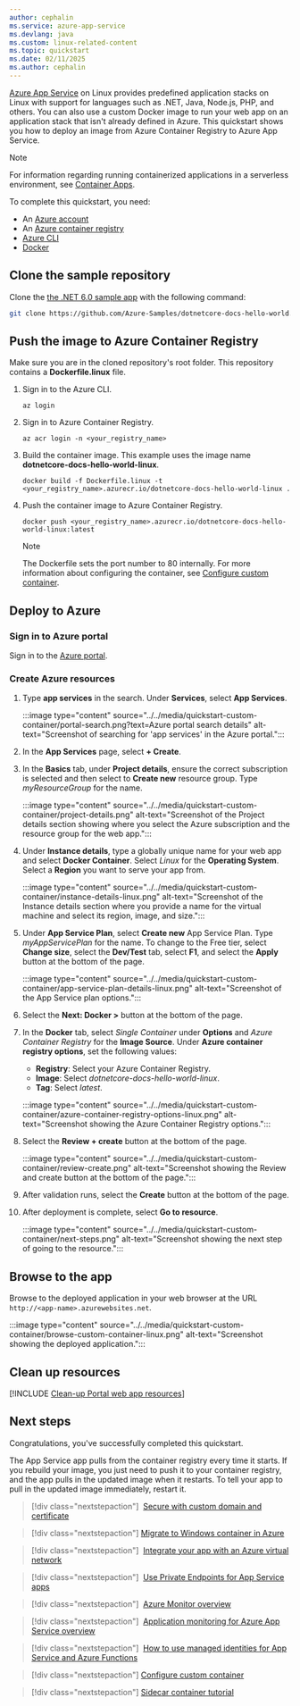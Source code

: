 ```yaml
---
author: cephalin
ms.service: azure-app-service
ms.devlang: java
ms.custom: linux-related-content
ms.topic: quickstart
ms.date: 02/11/2025
ms.author: cephalin
---
```


[Azure App Service](../../overview.md) on Linux provides predefined application stacks on Linux with support for languages such as .NET, Java, Node.js, PHP, and others. You can also use a custom Docker image to run your web app on an application stack that isn't already defined in Azure. This quickstart shows you how to deploy an image from Azure Container Registry to Azure App Service.

> [!NOTE]
> For information regarding running containerized applications in a serverless environment, see [Container Apps](../../../container-apps/overview.md).
>

To complete this quickstart, you need:

- An [Azure account](https://azure.microsoft.com/free/?utm_source=campaign&utm_campaign=vscode-tutorial-docker-extension&mktingSource=vscode-tutorial-docker-extension)
- An [Azure container registry](/azure/container-registry/container-registry-get-started-portal)
- [Azure CLI](/cli/azure/install-azure-cli)
- [Docker](https://www.docker.com/community-edition)

## Clone the sample repository

Clone the [the .NET 6.0 sample app](https://github.com/Azure-Samples/dotnetcore-docs-hello-world) with the following command:

```bash
git clone https://github.com/Azure-Samples/dotnetcore-docs-hello-world.git
```

## Push the image to Azure Container Registry

Make sure you are in the cloned repository's root folder. This repository contains a **Dockerfile.linux** file.

1. Sign in to the Azure CLI.

    ```azurecli
    az login
    ```

1. Sign in to Azure Container Registry.

    ```azurecli
    az acr login -n <your_registry_name>
    ```

1. Build the container image. This example uses the image name **dotnetcore-docs-hello-world-linux**.

    ```docker
    docker build -f Dockerfile.linux -t <your_registry_name>.azurecr.io/dotnetcore-docs-hello-world-linux . 
    ```

1. Push the container image to Azure Container Registry.

    ```docker
    docker push <your_registry_name>.azurecr.io/dotnetcore-docs-hello-world-linux:latest
    ```

    > [!NOTE]
    > The Dockerfile sets the port number to 80 internally. For more information about configuring the container, see [Configure custom container](../../configure-custom-container.md).

## Deploy to Azure

### Sign in to Azure portal

Sign in to the [Azure portal](https://portal.azure.com).

### Create Azure resources

1. Type **app services** in the search. Under **Services**, select **App Services**.

     :::image type="content" source="../../media/quickstart-custom-container/portal-search.png?text=Azure portal search details" alt-text="Screenshot of searching for 'app services' in the Azure portal.":::

1. In the **App Services** page, select **+ Create**.

1. In the **Basics** tab, under **Project details**, ensure the correct subscription is selected and then select to **Create new** resource group. Type *myResourceGroup* for the name.

    :::image type="content" source="../../media/quickstart-custom-container/project-details.png" alt-text="Screenshot of the Project details section showing where you select the Azure subscription and the resource group for the web app.":::

1. Under **Instance details**, type a globally unique name for your web app and select **Docker Container**. Select *Linux* for the **Operating System**. Select a **Region** you want to serve your app from.

    :::image type="content" source="../../media/quickstart-custom-container/instance-details-linux.png" alt-text="Screenshot of the Instance details section where you provide a name for the virtual machine and select its region, image, and size.":::

1. Under **App Service Plan**, select **Create new** App Service Plan. Type *myAppServicePlan* for the name. To change to the Free tier, select **Change size**, select the **Dev/Test** tab, select **F1**, and select the **Apply** button at the bottom of the page.

    :::image type="content" source="../../media/quickstart-custom-container/app-service-plan-details-linux.png" alt-text="Screenshot of the App Service plan options.":::

1. Select the **Next: Docker >** button at the bottom of the page.

1. In the **Docker** tab, select *Single Container* under **Options** and *Azure Container Registry* for the **Image Source**. Under **Azure container registry options**, set the following values:
   - **Registry**: Select your Azure Container Registry.
   - **Image**: Select *dotnetcore-docs-hello-world-linux*.
   - **Tag**: Select *latest*.

    :::image type="content" source="../../media/quickstart-custom-container/azure-container-registry-options-linux.png" alt-text="Screenshot showing the Azure Container Registry options.":::
    
1. Select the **Review + create** button at the bottom of the page.

    :::image type="content" source="../../media/quickstart-custom-container/review-create.png" alt-text="Screenshot showing the Review and create button at the bottom of the page.":::

1. After validation runs, select the **Create** button at the bottom of the page.

1. After deployment is complete, select **Go to resource**.

    :::image type="content" source="../../media/quickstart-custom-container/next-steps.png" alt-text="Screenshot showing the next step of going to the resource.":::

## Browse to the app

Browse to the deployed application in your web browser at the URL `http://<app-name>.azurewebsites.net`.

:::image type="content" source="../../media/quickstart-custom-container/browse-custom-container-linux.png" alt-text="Screenshot showing the deployed application.":::

## Clean up resources

[!INCLUDE [Clean-up Portal web app resources](../../../../includes/clean-up-section-portal-no-h.md)]

## Next steps

Congratulations, you've successfully completed this quickstart.

The App Service app pulls from the container registry every time it starts. If you rebuild your image, you just need to push it to your container registry, and the app pulls in the updated image when it restarts. To tell your app to pull in the updated image immediately, restart it.

> [!div class="nextstepaction"]
> [Secure with custom domain and certificate](../../tutorial-secure-domain-certificate.md)

> [!div class="nextstepaction"]
> [Migrate to Windows container in Azure](../../tutorial-custom-container.md)

> [!div class="nextstepaction"]
> [Integrate your app with an Azure virtual network](../../overview-vnet-integration.md)

> [!div class="nextstepaction"]
> [Use Private Endpoints for App Service apps](../../networking/private-endpoint.md)

> [!div class="nextstepaction"]
> [Azure Monitor overview](/azure/azure-monitor/overview)

> [!div class="nextstepaction"]
> [Application monitoring for Azure App Service overview](/azure/azure-monitor/app/azure-web-apps)

> [!div class="nextstepaction"]
> [How to use managed identities for App Service and Azure Functions](../../overview-managed-identity.md)

> [!div class="nextstepaction"]
> [Configure custom container](../../configure-custom-container.md)

> [!div class="nextstepaction"]
> [Sidecar container tutorial](../../tutorial-custom-container-sidecar.md)
